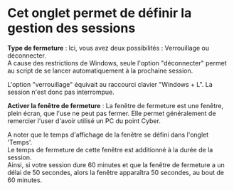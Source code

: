# Cet onglet permet de définir la gestion des sessions


**Type de fermeture** : Ici, vous avez deux possibilités : Verrouillage ou déconnecter.<br>
A cause des restrictions de Windows, seule l'option "déconnecter" permet au script de se lancer automatiquement à la prochaine session.<br>

L'option "verrouillage" équivait au raccourci clavier "Windows + L". La session n'est donc pas interrompue.


**Activer la fenêtre de fermeture** : La fenêtre de fermeture est une fenêtre, plein écran, que l'use ne peut pas fermer.
Elle permet généralement de remercier l'user d'avoir utilisé un PC du point Cyber.


A noter que le temps d'affichage de la fenêtre se défini dans l'onglet 'Temps'.<br>
Le temps de fermeture de cette fenêtre est additionné à la durée de la session.<br>
Ainsi, si votre session dure 60 minutes et que la fenêtre de fermeture a un délai de 50 secondes, alors la fenêtre apparaîtra 50 secondes, au bout de 60 minutes.